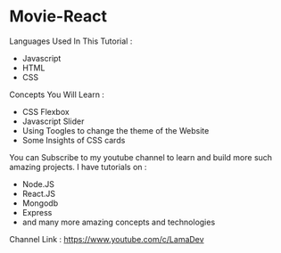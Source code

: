 # Movie-React

Languages Used In This Tutorial :

 - Javascript
 - HTML
 - CSS

Concepts You Will Learn :

- CSS Flexbox
- Javascript Slider
- Using Toogles to change the theme of the Website
- Some Insights of CSS cards

You can Subscribe to my youtube channel to learn and build more such amazing projects. I have tutorials on :

- Node.JS
- React.JS
- Mongodb
- Express
- and many more amazing concepts and technologies

Channel Link : https://www.youtube.com/c/LamaDev
